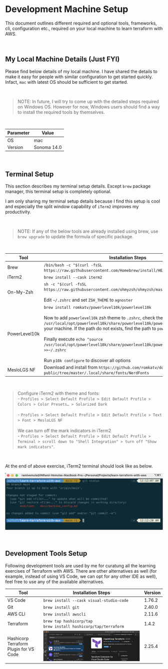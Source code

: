 # Development Machine Setup

This document outlines different required and optional tools, frameworks, cli, configuration etc., required on your local machine to learn terraform with AWS.

<br />

## My Local Machine Details (Just FYI)

Please find below details of my local machine. I have shared the details to make it easy for people with similar configuration to get started quickly. Infact, `mac` with latest OS should be sufficient to get started.

<br />

> NOTE: In future, I will try to come up with the detailed steps required on Windows OS. However for now, Windows users should find a way to install the required tools by themselves. 

<br />


| Parameter | Value |
|--|--|
| OS | mac  |
| Version | Sonoma 14.0  |

<br />

## Terminal Setup

This section describes my terminal setup details. Except `brew` package manager, this terminal setup is completely optional. 

I am only sharing my terminal setup details because I find this setup is cool and especially the split window capability of `iTerm2` improves my productivity. 

<br />

> NOTE: If any of the below tools are already installed using brew, use `brew upgrade` to update the formula of specific package.

<br />

| Tool | Installation Steps | Version |
|--|--|--|
| Brew | `/bin/bash -c "$(curl -fsSL https://raw.githubusercontent.com/Homebrew/install/HEAD/install.sh)"` | 4.1.17 |
| iTerm2 | `brew install --cask iterm2` | 3.4.21 |
| On-My-Zsh | `sh -c "$(curl -fsSL https://raw.githubusercontent.com/ohmyzsh/ohmyzsh/master/tools/install.sh)"` <br /><br /> Edit `~/.zshrc` and set `ZSH_THEME` to `agnoster`| 5.9 (x86_64-apple-darwin21.3.0) |
| PowerLevel10k | `brew install romkatv/powerlevel10k/powerlevel10k` <br /> <br /> Now to add `powerlevel10k` zsh theme to `.zshrc`, check the path `/usr/local/opt/powerlevel10k/share/powerlevel10k/powerlevel10k.zsh-theme` in your machine. If the path do not exists, find the path to `powerlevel10k.zsh-theme` <br /> <br /> Finally execute `echo "source /usr/local/opt/powerlevel10k/share/powerlevel10k/powerlevel10k.zsh-theme" >>~/.zshrc` <br /> <br /> Run `p10k configure` to discover all options | 1.19.0 |
| MesloLGS NF | Download and install from `https://github.com/romkatv/dotfiles-public/tree/master/.local/share/fonts/NerdFonts` | N/A |

<br />

> Configure iTerm2 with theme and fonts:  <br/> - `Profiles > Select Default Profile > Edit Default Profile > Colors > Color Presets… > Solarized Dark` <br /> <br />  - `Profiles > Select Default Profile > Edit Default Profile > Text > Font > MesloLGS NF` <br /> <br /> We can turn off the mark indicators in iTerm2 <br /> - `Profiles > Select Default Profile > Edit Default Profile > Terminal > scroll down to "Shell Integration" > turn off "Show mark indicators"`.

<br />

At the end of above exercise, iTerm2 terminal should look like as below.

![iTerm2](../images/iTerm2.png "iTerm2")

<br />

## Development Tools Setup

Following development tools are used by me for curatung all the learning exercises of Terraform with AWS. There are other alternatives as well (for example, instead of using VS Code, we can opt for any other IDE as well), feel free to use any of the available alternatives.

| Tool | Installation Steps | Version |
|--|--|--|
| VS Code | `brew install --cask visual-studio-code`| 1.76.2 |
| Git | `brew install git`| 2.40.0 |
| AWS CLI | `brew install awscli`| 2.11.6 |
| Terraform | `brew tap hashicorp/tap` <br/> `brew install hashicorp/tap/terraform`| 1.4.2 |
| Hashicorp Terraform Plugin for VS Code | ![Terraform Plugin](../images/terraform_plugin.png "Terraform Plugin") | 2.25.4 |

<br />